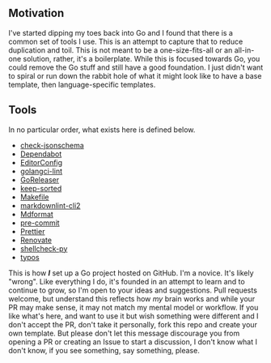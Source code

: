 ## Motivation

I've started dipping my toes back into Go and I found that there is a common set of tools I use. This is an attempt to capture that to reduce duplication and toil. This is not meant to be a one-size-fits-all or an all-in-one solution, rather, it's a boilerplate. While this is focused towards Go, you could remove the Go stuff and still have a good foundation. I just didn't want to spiral or run down the rabbit hole of what it might look like to have a base template, then language-specific templates.

## Tools

In no particular order, what exists here is defined below.

<!-- keep-sorted start case=no -->

- [check-jsonschema](https://check-jsonschema.readthedocs.io/en/latest/)
- [Dependabot](https://github.com/dependabot)
- [EditorConfig](https://editorconfig.org/)
- [golangci-lint](https://golangci-lint.run/)
- [GoReleaser](https://goreleaser.com/)
- [keep-sorted](https://github.com/google/keep-sorted)
- [Makefile](https://www.gnu.org/software/make/manual/make.html#Introduction)
- [markdownlint-cli2](https://github.com/DavidAnson/markdownlint-cli2)
- [Mdformat](https://mdformat.readthedocs.io/en/stable/)
- [pre-commit](https://pre-commit.com/)
- [Prettier](https://prettier.io/)
- [Renovate](https://www.mend.io/renovate/)
- [shellcheck-py](https://github.com/shellcheck-py/shellcheck-py)
- [typos](https://github.com/crate-ci/typos/)

<!-- keep-sorted end -->

This is how **_I_** set up a Go project hosted on GitHub. I'm a novice. It's likely "wrong". Like everything I do, it's founded in an attempt to learn and to continue to grow, so I'm open to your ideas and suggestions. Pull requests welcome, but understand this reflects how _my_ brain works and while your PR may make sense, it may not match my mental model or workflow. If you like what's here, and want to use it but wish something were different and I don't accept the PR, don't take it personally, fork this repo and create your own template. But please don't let this message discourage you from opening a PR or creating an Issue to start a discussion, I don't know what I don't know, if you see something, say something, please.
